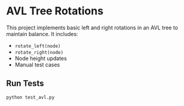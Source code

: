 # AVL Tree Rotations

This project implements basic left and right rotations in an AVL tree to maintain balance. It includes:

- `rotate_left(node)`
- `rotate_right(node)`
- Node height updates
- Manual test cases

## Run Tests

```bash
python test_avl.py
```
